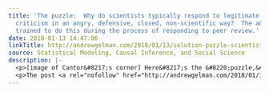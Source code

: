 ```yaml
---
title: 'The puzzle:  Why do scientists typically respond to legitimate scientific
  criticism in an angry, defensive, closed, non-scientific way?  The answer:  We’re
  trained to do this during the process of responding to peer review.'
date: 2018-01-13 14:47:06
linkTitle: http://andrewgelman.com/2018/01/13/solution-puzzle-scientists-typically-respond-legitimate-scientific-criticism-angry-defensive-closed-non-scientific-way/
source: Statistical Modeling, Causal Inference, and Social Science
description: |-
  <p>[image of Cantor&#8217;s corner] Here&#8217;s the &#8220;puzzle,&#8221; as we say in social science. Scientific research is all about discovery of the unexpected: to do research, you need to be open to new possibilities, to design experiments to force anomalies, and to learn from them. The sweet spot for any researcher is at Cantor&#8217;s corner. (See [&#8230;]</p>
  <p>The post <a rel="nofollow" href="http://andrewgelman.com/2018/01/13/solution-puzzle-scientists-typically-respond-legitimate-s
---
```

